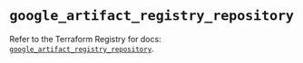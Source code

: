 # `google_artifact_registry_repository`

Refer to the Terraform Registry for docs: [`google_artifact_registry_repository`](https://registry.terraform.io/providers/hashicorp/google/6.26.0/docs/resources/artifact_registry_repository).
